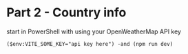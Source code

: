 # Part 2 - Country info

start in PowerShell with using your OpenWeatherMap API key

```
($env:VITE_SOME_KEY="api key here") -and (npm run dev)
```

